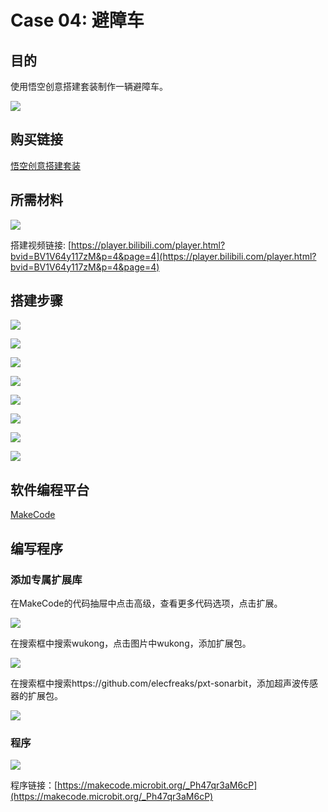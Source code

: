 ﻿# Case 04: 避障车
## 目的
使用悟空创意搭建套装制作一辆避障车。

![](https://wiki-media-ef.oss-cn-hongkong.aliyuncs.com//images/case-04-01.png)

## 购买链接

[悟空创意搭建套装](https://item.taobao.com/item.htm?id=649813731275&spm=2015.23436601.0.0)

## 所需材料

![](https://wiki-media-ef.oss-cn-hongkong.aliyuncs.com//images/case-04-02.png)

搭建视频链接:
[https://player.bilibili.com/player.html?bvid=BV1V64y117zM&p=4&page=4](https://player.bilibili.com/player.html?bvid=BV1V64y117zM&p=4&page=4)

## 搭建步骤


![](https://wiki-media-ef.oss-cn-hongkong.aliyuncs.com//images/step-case-04-01.png)

![](https://wiki-media-ef.oss-cn-hongkong.aliyuncs.com//images/step-case-04-02.png)

![](https://wiki-media-ef.oss-cn-hongkong.aliyuncs.com//images/step-case-04-03.png)

![](https://wiki-media-ef.oss-cn-hongkong.aliyuncs.com//images/step-case-04-04.png)

![](https://wiki-media-ef.oss-cn-hongkong.aliyuncs.com//images/step-case-04-05.png)

![](https://wiki-media-ef.oss-cn-hongkong.aliyuncs.com//images/step-case-04-06.png)

![](https://wiki-media-ef.oss-cn-hongkong.aliyuncs.com//images/step-case-04-07.png)

![](https://wiki-media-ef.oss-cn-hongkong.aliyuncs.com//images/step-case-04-08.png)


## 软件编程平台

[MakeCode](https://makecode.microbit.org/)

## 编写程序
### 添加专属扩展库

在MakeCode的代码抽屉中点击高级，查看更多代码选项，点击扩展。

![](https://wiki-media-ef.oss-cn-hongkong.aliyuncs.com//images/case-01-03.png)

在搜索框中搜索wukong，点击图片中wukong，添加扩展包。

![](https://wiki-media-ef.oss-cn-hongkong.aliyuncs.com//images/case-01-04.png)

在搜索框中搜索https://github.com/elecfreaks/pxt-sonarbit，添加超声波传感器的扩展包。

![](https://wiki-media-ef.oss-cn-hongkong.aliyuncs.com//images/case-04-04.png)



### 程序

![](https://wiki-media-ef.oss-cn-hongkong.aliyuncs.com//images/case-04-05.png)

程序链接：[https://makecode.microbit.org/_Ph47qr3aM6cP](https://makecode.microbit.org/_Ph47qr3aM6cP)
